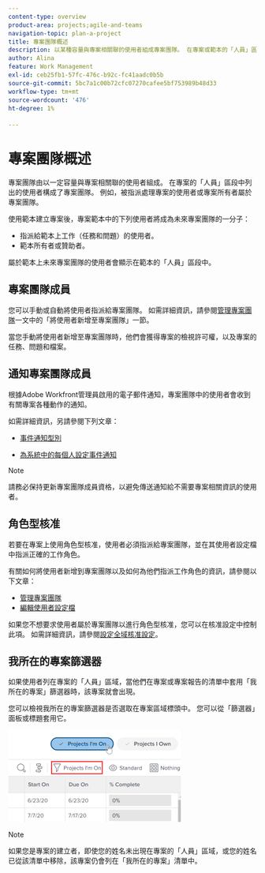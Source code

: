 ```yaml
---
content-type: overview
product-area: projects;agile-and-teams
navigation-topic: plan-a-project
title: 專案團隊概述
description: 以某種容量與專案相關聯的使用者組成專案團隊。 在專案或範本的「人員」區域下列出的使用者是組成專案團隊的使用者。
author: Alina
feature: Work Management
exl-id: ceb25fb1-57fc-476c-b92c-fc41aadc0b5b
source-git-commit: 5bc7a1c00b72cfc07270cafee5bf753989b48d33
workflow-type: tm+mt
source-wordcount: '476'
ht-degree: 1%

---
```


# 專案團隊概述

<!-- Audited: 6/2025 -->

專案團隊由以一定容量與專案相關聯的使用者組成。 在專案的「人員」區段中列出的使用者構成了專案團隊。 例如，被指派處理專案的使用者或專案所有者屬於專案團隊。

使用範本建立專案後，專案範本中的下列使用者將成為未來專案團隊的一分子：

* 指派給範本上工作（任務和問題）的使用者。
* 範本所有者或贊助者。

屬於範本上未來專案團隊的使用者會顯示在範本的「人員」區段中。

## 專案團隊成員

您可以手動或自動將使用者指派給專案團隊。 如需詳細資訊，請參閱[管理專案團隊](../../../manage-work/projects/planning-a-project/manage-project-team.md)一文中的「將使用者新增至專案團隊」一節。

當您手動將使用者新增至專案團隊時，他們會獲得專案的檢視許可權，以及專案的任務、問題和檔案。

## 通知專案團隊成員

根據Adobe Workfront管理員啟用的電子郵件通知，專案團隊中的使用者會收到有關專案各種動作的通知。

如需詳細資訊，另請參閱下列文章：

* [事件通知型別](/help/quicksilver/administration-and-setup/manage-workfront/emails/event-notifications-available-in-wf.md)

* [為系統中的每個人設定事件通知](../../../administration-and-setup/manage-workfront/emails/configure-event-notifications-for-everyone-in-the-system.md)

>[!NOTE]
>
>請務必保持更新專案團隊成員資格，以避免傳送通知給不需要專案相關資訊的使用者。

## 角色型核准

若要在專案上使用角色型核准，使用者必須指派給專案團隊，並在其使用者設定檔中指派正確的工作角色。

有關如何將使用者新增到專案團隊以及如何為他們指派工作角色的資訊，請參閱以下文章：

* [管理專案團隊](../../../manage-work/projects/planning-a-project/manage-project-team.md)
* [編輯使用者設定檔](../../../administration-and-setup/add-users/create-and-manage-users/edit-a-users-profile.md)

如果您不想要求使用者屬於專案團隊以進行角色型核准，您可以在核准設定中控制此項。 如需詳細資訊，請參閱[設定全域核准設定](../../../administration-and-setup/customize-workfront/configure-approval-milestone-processes/establish-approval-settings.md)。

## 我所在的專案篩選器

如果使用者列在專案的「人員」區域，當他們在專案或專案報告的清單中套用「我所在的專案」篩選器時，該專案就會出現。

您可以檢視我所在的專案篩選器是否選取在專案區域標頭中。 您可以從「篩選器」面板或標題套用它。

![](assets/nwe-project-list-buttons-350x187.png)

>[!NOTE]
>
>如果您是專案的建立者，即使您的姓名未出現在專案的「人員」區域，或您的姓名已從該清單中移除，該專案仍會列在「我所在的專案」清單中。
